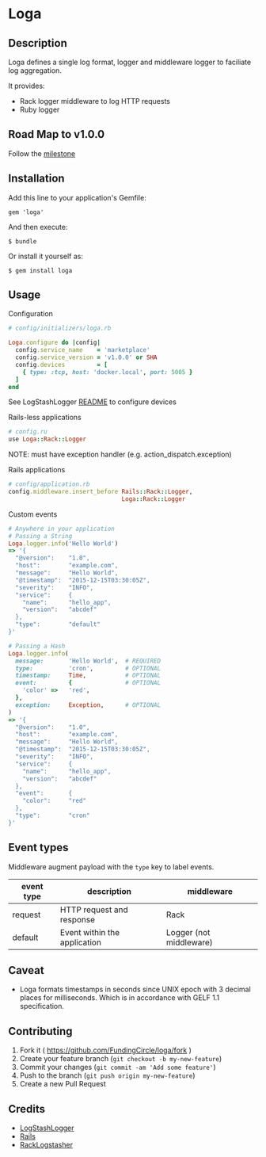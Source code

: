# Loga

## Description

Loga defines a single log format, logger and middleware logger
to faciliate log aggregation.

It provides:
- Rack logger middleware to log HTTP requests
- Ruby logger

## Road Map to v1.0.0

Follow the [milestone](https://github.com/FundingCircle/loga/milestones/The%20road%20to%20v1.0.0)

## Installation

Add this line to your application's Gemfile:

    gem 'loga'

And then execute:

    $ bundle

Or install it yourself as:

    $ gem install loga

## Usage

Configuration
```ruby
# config/initializers/loga.rb

Loga.configure do |config|
  config.service_name    = 'marketplace'
  config.service_version = 'v1.0.0' or SHA
  config.devices         = [
    { type: :tcp, host: 'docker.local', port: 5005 }
  ]
end
```
See LogStashLogger [README](https://github.com/dwbutler/logstash-logger)
to configure devices

Rails-less applications
```ruby
# config.ru
use Loga::Rack::Logger
```
NOTE: must have exception handler (e.g. action_dispatch.exception)

Rails applications
```ruby
# config/application.rb
config.middleware.insert_before Rails::Rack::Logger,
                                Loga::Rack::Logger
```

Custom events
```ruby
# Anywhere in your application
# Passing a String
Loga.logger.info('Hello World')
=> '{
  "@version":    "1.0",
  "host":        "example.com",
  "message":     "Hello World",
  "@timestamp":  "2015-12-15T03:30:05Z",
  "severity":    "INFO",
  "service":     {
    "name":      "hello_app",
    "version":   "abcdef"
  },
  "type":        "default"
}'

# Passing a Hash
Loga.logger.info(
  message:       'Hello World',  # REQUIRED
  type:          'cron',         # OPTIONAL
  timestamp:     Time,           # OPTIONAL
  event:         {               # OPTIONAL
    'color' =>   'red',
  },
  exception:     Exception,      # OPTIONAL
)
=> '{
  "@version":    "1.0",
  "host":        "example.com",
  "message":     "Hello World",
  "@timestamp":  "2015-12-15T03:30:05Z",
  "severity":    "INFO",
  "service":     {
    "name":      "hello_app",
    "version":   "abcdef"
  },
  "event":       {
    "color":     "red"
  },
  "type":        "cron"
}'
```

## Event types

Middleware augment payload with the `type` key to label events.

| event type        | description                       | middleware              |
|-------------------|-----------------------------------|-------------------------|
| request           | HTTP request and response         | Rack                    |
| default           | Event within the application      | Logger (not middleware) |

## Caveat

- Loga formats timestamps in seconds since UNIX epoch with 3 decimal places
  for milliseconds. Which is in accordance with GELF 1.1 specification.

## Contributing

1. Fork it ( https://github.com/FundingCircle/loga/fork )
2. Create your feature branch (`git checkout -b my-new-feature`)
3. Commit your changes (`git commit -am 'Add some feature'`)
4. Push to the branch (`git push origin my-new-feature`)
5. Create a new Pull Request

## Credits

- [LogStashLogger](https://github.com/dwbutler/logstash-logger)
- [Rails](https://github.com/rails/rails)
- [RackLogstasher](https://github.com/alphagov/rack-logstasher)
